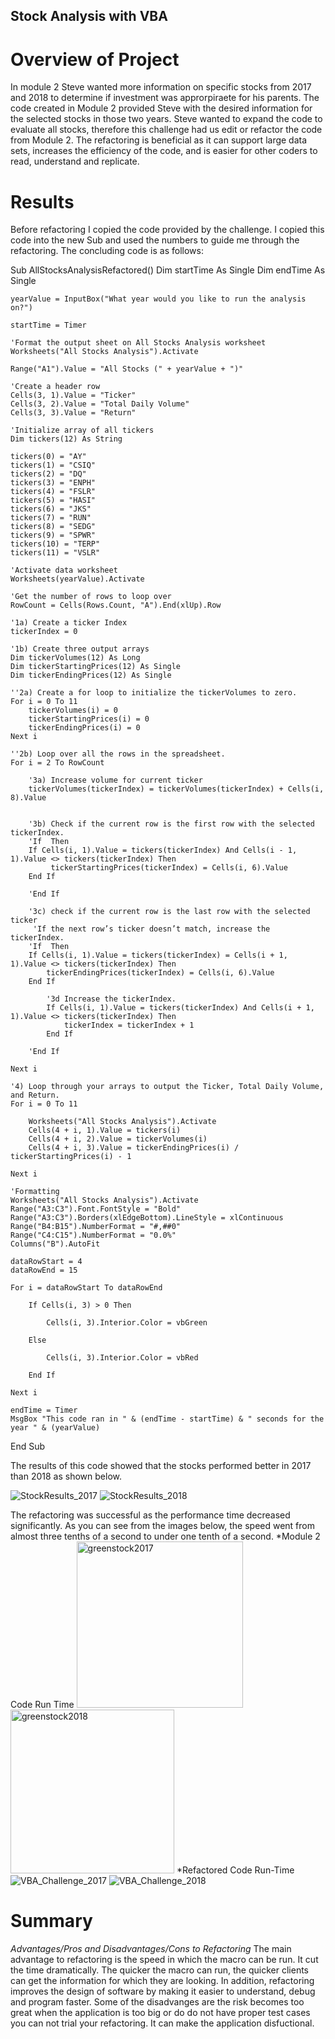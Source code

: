 ## Stock Analysis with VBA
# Overview of Project
In module 2 Steve wanted more information on specific stocks from 2017 and 2018 to determine if investment was approrpiraete for his parents. The code created in Module 2 provided Steve with the desired information for the selected stocks in those two years. Steve wanted to expand the code to evaluate all stocks, therefore this challenge had us edit or refactor the code from Module 2. The refactoring is beneficial as it can support large data sets, increases the efficiency of the code, and is easier for other coders to read, understand and replicate. 
# Results
Before refactoring I copied the code provided by the challenge. I copied this code into the new Sub and used the numbers to guide me through the refactoring. The concluding code is as follows:

Sub AllStocksAnalysisRefactored()
    Dim startTime As Single
    Dim endTime  As Single

    yearValue = InputBox("What year would you like to run the analysis on?")

    startTime = Timer
    
    'Format the output sheet on All Stocks Analysis worksheet
    Worksheets("All Stocks Analysis").Activate
    
    Range("A1").Value = "All Stocks (" + yearValue + ")"
    
    'Create a header row
    Cells(3, 1).Value = "Ticker"
    Cells(3, 2).Value = "Total Daily Volume"
    Cells(3, 3).Value = "Return"

    'Initialize array of all tickers
    Dim tickers(12) As String
    
    tickers(0) = "AY"
    tickers(1) = "CSIQ"
    tickers(2) = "DQ"
    tickers(3) = "ENPH"
    tickers(4) = "FSLR"
    tickers(5) = "HASI"
    tickers(6) = "JKS"
    tickers(7) = "RUN"
    tickers(8) = "SEDG"
    tickers(9) = "SPWR"
    tickers(10) = "TERP"
    tickers(11) = "VSLR"
    
    'Activate data worksheet
    Worksheets(yearValue).Activate
    
    'Get the number of rows to loop over
    RowCount = Cells(Rows.Count, "A").End(xlUp).Row
    
    '1a) Create a ticker Index
    tickerIndex = 0

    '1b) Create three output arrays
    Dim tickerVolumes(12) As Long
    Dim tickerStartingPrices(12) As Single
    Dim tickerEndingPrices(12) As Single
    
    ''2a) Create a for loop to initialize the tickerVolumes to zero.
    For i = 0 To 11
        tickerVolumes(i) = 0
        tickerStartingPrices(i) = 0
        tickerEndingPrices(i) = 0
    Next i
    
    ''2b) Loop over all the rows in the spreadsheet.
    For i = 2 To RowCount
    
        '3a) Increase volume for current ticker
        tickerVolumes(tickerIndex) = tickerVolumes(tickerIndex) + Cells(i, 8).Value
        
        
        '3b) Check if the current row is the first row with the selected tickerIndex.
        'If  Then
        If Cells(i, 1).Value = tickers(tickerIndex) And Cells(i - 1, 1).Value <> tickers(tickerIndex) Then
             tickerStartingPrices(tickerIndex) = Cells(i, 6).Value
        End If
        
        'End If
        
        '3c) check if the current row is the last row with the selected ticker
         'If the next row’s ticker doesn’t match, increase the tickerIndex.
        'If  Then
        If Cells(i, 1).Value = tickers(tickerIndex) = Cells(i + 1, 1).Value <> tickers(tickerIndex) Then
            tickerEndingPrices(tickerIndex) = Cells(i, 6).Value
        End If
                    
            '3d Increase the tickerIndex.
            If Cells(i, 1).Value = tickers(tickerIndex) And Cells(i + 1, 1).Value <> tickers(tickerIndex) Then
                tickerIndex = tickerIndex + 1
            End If
            
        'End If
    
    Next i
    
    '4) Loop through your arrays to output the Ticker, Total Daily Volume, and Return.
    For i = 0 To 11
        
        Worksheets("All Stocks Analysis").Activate
        Cells(4 + i, 1).Value = tickers(i)
        Cells(4 + i, 2).Value = tickerVolumes(i)
        Cells(4 + i, 3).Value = tickerEndingPrices(i) / tickerStartingPrices(i) - 1
        
    Next i
    
    'Formatting
    Worksheets("All Stocks Analysis").Activate
    Range("A3:C3").Font.FontStyle = "Bold"
    Range("A3:C3").Borders(xlEdgeBottom).LineStyle = xlContinuous
    Range("B4:B15").NumberFormat = "#,##0"
    Range("C4:C15").NumberFormat = "0.0%"
    Columns("B").AutoFit

    dataRowStart = 4
    dataRowEnd = 15

    For i = dataRowStart To dataRowEnd
        
        If Cells(i, 3) > 0 Then
            
            Cells(i, 3).Interior.Color = vbGreen
            
        Else
        
            Cells(i, 3).Interior.Color = vbRed
            
        End If
        
    Next i
 
    endTime = Timer
    MsgBox "This code ran in " & (endTime - startTime) & " seconds for the year " & (yearValue)

End Sub

The results of this code showed that the stocks performed better in 2017 than 2018 as shown below. 

![StockResults_2017](https://user-images.githubusercontent.com/94129215/148661566-bff7b671-bdc9-46c7-b75b-3ac3504992b5.png)
![StockResults_2018](https://user-images.githubusercontent.com/94129215/148661567-8f329d73-81f3-4b50-baf8-7c1e861029fd.png)

The refactoring was successful as the performance time decreased significantly. As you can see from the images below, the speed went from almost three tenths of a second to under one tenth of a second. 
*Module 2 Code Run Time
<img width="266" alt="greenstock2017" src="https://user-images.githubusercontent.com/94129215/148661713-9ab71703-cd7a-457d-8b3b-57745f676e1a.png">
<img width="262" alt="greenstock2018" src="https://user-images.githubusercontent.com/94129215/148661718-01da5242-2f05-4dd3-910a-644a126bfe6e.png">
*Refactored Code Run-Time
![VBA_Challenge_2017](https://user-images.githubusercontent.com/94129215/148661415-41cf57aa-e7f2-4c97-a9ea-088d69914cb4.png)
![VBA_Challenge_2018](https://user-images.githubusercontent.com/94129215/148661647-151479ef-49a8-4d19-9e7f-4c9a4a770344.png)


# Summary
*Advantages/Pros and Disadvantages/Cons to Refactoring* 
The main advantage to refactoring is the speed in which the macro can be run. It cut the time dramatically. The quicker the macro can run, the quicker clients can get the information for which they are looking. In addition, refactoring improves the design of software by making it easier to understand, debug and program faster. Some of the disadvanges are the risk becomes too great when the application is too big or do do not have proper test cases you can not trial your refactoring. It can make the application disfuctional. 

